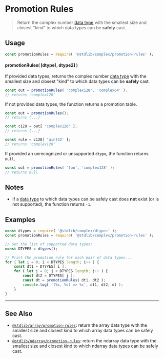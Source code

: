 <!--

@license Apache-2.0

Copyright (c) 2022 The Stdlib Authors.

Licensed under the Apache License, Version 2.0 (the "License");
you may not use this file except in compliance with the License.
You may obtain a copy of the License at

   http://www.apache.org/licenses/LICENSE-2.0

Unless required by applicable law or agreed to in writing, software
distributed under the License is distributed on an "AS IS" BASIS,
WITHOUT WARRANTIES OR CONDITIONS OF ANY KIND, either express or implied.
See the License for the specific language governing permissions and
limitations under the License.

-->

# Promotion Rules

> Return the complex number [data type][@stdlib/complex/dtypes] with the smallest size and closest "kind" to which data types can be **safely** cast.

<!-- Section to include introductory text. Make sure to keep an empty line after the intro `section` element and another before the `/section` close. -->

<section class="intro">

</section>

<!-- /.intro -->

<!-- Package usage documentation. -->

<section class="usage">

## Usage

```javascript
const promotionRules = require( '@stdlib/complex/promotion-rules' );
```

#### promotionRules( \[dtype1, dtype2] )

If provided data types, returns the complex number [data type][@stdlib/complex/dtypes] with the smallest size and closest "kind" to which data types can be **safely** cast.

```javascript
const out = promotionRules( 'complex128', 'complex64' );
// returns 'complex128'
```

If not provided data types, the function returns a promotion table.

```javascript
const out = promotionRules();
// returns {...}

const c128 = out[ 'complex128' ];
// returns {...}

const rule = c128[ 'uint32' ];
// returns 'complex128'
```

If provided an unrecognized or unsupported `dtype`, the function returns `null`.

```javascript
const out = promotionRules( 'foo', 'complex128' );
// returns null
```

</section>

<!-- /.usage -->

<!-- Package usage notes. Make sure to keep an empty line after the `section` element and another before the `/section` close. -->

<section class="notes">

## Notes

-   If a [data type][@stdlib/complex/dtypes] to which data types can be safely cast does **not** exist (or is not supported), the function returns `-1`.

</section>

<!-- /.notes -->

<!-- Package usage examples. -->

<section class="examples">

## Examples

<!-- eslint no-undef: "error" -->

```javascript
const dtypes = require( '@stdlib/complex/dtypes' );
const promotionRules = require( '@stdlib/complex/promotion-rules' );

// Get the list of supported data types:
const DTYPES = dtypes();

// Print the promotion rule for each pair of data types...
for ( let i = 0; i < DTYPES.length; i++ ) {
    const dt1 = DTYPES[ i ];
    for ( let j = 0; j < DTYPES.length; j++ ) {
        const dt2 = DTYPES[ j ];
        const dt = promotionRules( dt1, dt2 );
        console.log( '(%s, %s) => %s', dt1, dt2, dt );
    }
}
```

</section>

<!-- /.examples -->

<!-- Section to include cited references. If references are included, add a horizontal rule *before* the section. Make sure to keep an empty line after the `section` element and another before the `/section` close. -->

<section class="references">

</section>

<!-- /.references -->

<!-- Section for related `stdlib` packages. Do not manually edit this section, as it is automatically populated. -->

<section class="related">

* * *

## See Also

-   <span class="package-name">[`@stdlib/array/promotion-rules`][@stdlib/array/promotion-rules]</span><span class="delimiter">: </span><span class="description">return the array data type with the smallest size and closest kind to which array data types can be safely cast.</span>
-   <span class="package-name">[`@stdlib/ndarray/promotion-rules`][@stdlib/ndarray/promotion-rules]</span><span class="delimiter">: </span><span class="description">return the ndarray data type with the smallest size and closest kind to which ndarray data types can be safely cast.</span>

</section>

<!-- /.related -->

<!-- Section for all links. Make sure to keep an empty line after the `section` element and another before the `/section` close. -->

<section class="links">

[@stdlib/complex/dtypes]: https://github.com/stdlib-js/stdlib/tree/develop/lib/node_modules/%40stdlib/complex/dtypes

<!-- <related-links> -->

[@stdlib/array/promotion-rules]: https://github.com/stdlib-js/stdlib/tree/develop/lib/node_modules/%40stdlib/array/promotion-rules

[@stdlib/ndarray/promotion-rules]: https://github.com/stdlib-js/stdlib/tree/develop/lib/node_modules/%40stdlib/ndarray/promotion-rules

<!-- </related-links> -->

</section>

<!-- /.links -->
